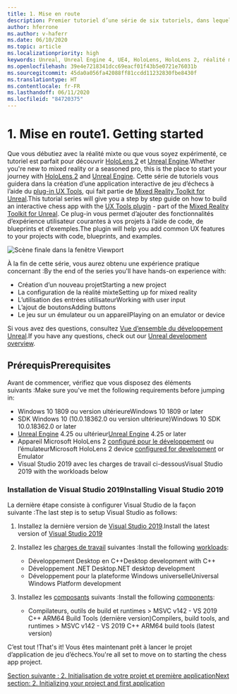 ```yaml
---
title: 1. Mise en route
description: Premier tutoriel d’une série de six tutoriels, dans lequel vous apprenez à créer une application de jeu d’échecs simple avec Unreal Engine 4 et le plug-in UX Tools du Mixed Reality Toolkit
author: hferrone
ms.author: v-haferr
ms.date: 06/10/2020
ms.topic: article
ms.localizationpriority: high
keywords: Unreal, Unreal Engine 4, UE4, HoloLens, HoloLens 2, réalité mixte, tutoriel, bien démarrer, mrtk, uxt, UX Tools, documentation
ms.openlocfilehash: 39e4e7218341dcc69eacf01f43b5e0721e76031b
ms.sourcegitcommit: 45da0a056fa42088ff81ccdd11232830fbe8430f
ms.translationtype: HT
ms.contentlocale: fr-FR
ms.lasthandoff: 06/11/2020
ms.locfileid: "84720375"
---
```

# <a name="1-getting-started"></a><span data-ttu-id="33d3a-104">1. Mise en route</span><span class="sxs-lookup"><span data-stu-id="33d3a-104">1. Getting started</span></span>

<span data-ttu-id="33d3a-105">Que vous débutiez avec la réalité mixte ou que vous soyez expérimenté, ce tutoriel est parfait pour découvrir [HoloLens 2](https://docs.microsoft.com/windows/mixed-reality/) et [Unreal Engine](https://www.unrealengine.com/en-US/).</span><span class="sxs-lookup"><span data-stu-id="33d3a-105">Whether you're new to mixed reality or a seasoned pro, this is the place to start your journey with [HoloLens 2](https://docs.microsoft.com/windows/mixed-reality/) and [Unreal Engine](https://www.unrealengine.com/en-US/).</span></span> <span data-ttu-id="33d3a-106">Cette série de tutoriels vous guidera dans la création d’une application interactive de jeu d’échecs à l’aide du [plug-in UX Tools](https://github.com/microsoft/MixedReality-UXTools-Unreal), qui fait partie de [Mixed Reality Toolkit for Unreal](https://github.com/microsoft/MixedRealityToolkit-Unreal).</span><span class="sxs-lookup"><span data-stu-id="33d3a-106">This tutorial series will give you a step by step guide on how to build an interactive chess app with the [UX Tools plugin](https://github.com/microsoft/MixedReality-UXTools-Unreal) - part of the [Mixed Reality Toolkit for Unreal](https://github.com/microsoft/MixedRealityToolkit-Unreal).</span></span> <span data-ttu-id="33d3a-107">Ce plug-in vous permet d’ajouter des fonctionnalités d’expérience utilisateur courantes à vos projets à l’aide de code, de blueprints et d’exemples.</span><span class="sxs-lookup"><span data-stu-id="33d3a-107">The plugin will help you add common UX features to your projects with code, blueprints, and examples.</span></span> 

![Scène finale dans la fenêtre Viewport](images/unreal-uxt/5-endscene.PNG)

<span data-ttu-id="33d3a-109">À la fin de cette série, vous aurez obtenu une expérience pratique concernant :</span><span class="sxs-lookup"><span data-stu-id="33d3a-109">By the end of the series you'll have hands-on experience with:</span></span>
* <span data-ttu-id="33d3a-110">Création d’un nouveau projet</span><span class="sxs-lookup"><span data-stu-id="33d3a-110">Starting a new project</span></span>
* <span data-ttu-id="33d3a-111">La configuration de la réalité mixte</span><span class="sxs-lookup"><span data-stu-id="33d3a-111">Setting up for mixed reality</span></span>
* <span data-ttu-id="33d3a-112">L’utilisation des entrées utilisateur</span><span class="sxs-lookup"><span data-stu-id="33d3a-112">Working with user input</span></span>
* <span data-ttu-id="33d3a-113">L’ajout de boutons</span><span class="sxs-lookup"><span data-stu-id="33d3a-113">Adding buttons</span></span>
* <span data-ttu-id="33d3a-114">Le jeu sur un émulateur ou un appareil</span><span class="sxs-lookup"><span data-stu-id="33d3a-114">Playing on an emulator or device</span></span>

<span data-ttu-id="33d3a-115">Si vous avez des questions, consultez [Vue d’ensemble du développement Unreal](https://docs.microsoft.com/windows/mixed-reality/unreal-development-overview).</span><span class="sxs-lookup"><span data-stu-id="33d3a-115">If you have any questions, check out our [Unreal development overview](https://docs.microsoft.com/windows/mixed-reality/unreal-development-overview).</span></span>

## <a name="prerequisites"></a><span data-ttu-id="33d3a-116">Prérequis</span><span class="sxs-lookup"><span data-stu-id="33d3a-116">Prerequisites</span></span>
<span data-ttu-id="33d3a-117">Avant de commencer, vérifiez que vous disposez des éléments suivants :</span><span class="sxs-lookup"><span data-stu-id="33d3a-117">Make sure you've met the following requirements before jumping in:</span></span>
* <span data-ttu-id="33d3a-118">Windows 10 1809 ou version ultérieure</span><span class="sxs-lookup"><span data-stu-id="33d3a-118">Windows 10 1809 or later</span></span>
* <span data-ttu-id="33d3a-119">SDK Windows 10 (10.0.18362.0 ou version ultérieure)</span><span class="sxs-lookup"><span data-stu-id="33d3a-119">Windows 10 SDK 10.0.18362.0 or later</span></span>
* <span data-ttu-id="33d3a-120">[Unreal Engine](https://www.unrealengine.com/en-US/get-now) 4.25 ou ultérieur</span><span class="sxs-lookup"><span data-stu-id="33d3a-120">[Unreal Engine](https://www.unrealengine.com/en-US/get-now) 4.25 or later</span></span>
* <span data-ttu-id="33d3a-121">Appareil Microsoft HoloLens 2 [configuré pour le développement](using-visual-studio.md#enabling-developer-mode) ou l’émulateur</span><span class="sxs-lookup"><span data-stu-id="33d3a-121">Microsoft HoloLens 2 device [configured for development](using-visual-studio.md#enabling-developer-mode) or Emulator</span></span>
* <span data-ttu-id="33d3a-122">Visual Studio 2019 avec les charges de travail ci-dessous</span><span class="sxs-lookup"><span data-stu-id="33d3a-122">Visual Studio 2019 with the workloads below</span></span>

### <a name="installing-visual-studio-2019"></a><span data-ttu-id="33d3a-123">Installation de Visual Studio 2019</span><span class="sxs-lookup"><span data-stu-id="33d3a-123">Installing Visual Studio 2019</span></span>
<span data-ttu-id="33d3a-124">La dernière étape consiste à configurer Visual Studio de la façon suivante :</span><span class="sxs-lookup"><span data-stu-id="33d3a-124">The last step is to setup Visual Studio as follows:</span></span>
1. <span data-ttu-id="33d3a-125">Installez la dernière version de [Visual Studio 2019](https://visualstudio.microsoft.com/downloads/).</span><span class="sxs-lookup"><span data-stu-id="33d3a-125">Install the latest version of [Visual Studio 2019](https://visualstudio.microsoft.com/downloads/)</span></span>
2. <span data-ttu-id="33d3a-126">Installez les [charges de travail](https://docs.microsoft.com/visualstudio/install/modify-visual-studio?view=vs-2019#modify-workloads) suivantes :</span><span class="sxs-lookup"><span data-stu-id="33d3a-126">Install the following [workloads](https://docs.microsoft.com/visualstudio/install/modify-visual-studio?view=vs-2019#modify-workloads):</span></span>
    * <span data-ttu-id="33d3a-127">Développement Desktop en C++</span><span class="sxs-lookup"><span data-stu-id="33d3a-127">Desktop development with C++</span></span>
    * <span data-ttu-id="33d3a-128">Développement .NET Desktop</span><span class="sxs-lookup"><span data-stu-id="33d3a-128">.NET desktop development</span></span>
    * <span data-ttu-id="33d3a-129">Développement pour la plateforme Windows universelle</span><span class="sxs-lookup"><span data-stu-id="33d3a-129">Universal Windows Platform development</span></span>

3. <span data-ttu-id="33d3a-130">Installez les [composants](https://docs.microsoft.com/visualstudio/install/modify-visual-studio?view=vs-2019#modify-individual-components) suivants :</span><span class="sxs-lookup"><span data-stu-id="33d3a-130">Install the following [components](https://docs.microsoft.com/visualstudio/install/modify-visual-studio?view=vs-2019#modify-individual-components):</span></span>
    * <span data-ttu-id="33d3a-131">Compilateurs, outils de build et runtimes > MSVC v142 - VS 2019 C++ ARM64 Build Tools (dernière version)</span><span class="sxs-lookup"><span data-stu-id="33d3a-131">Compilers, build tools, and runtimes > MSVC v142 - VS 2019 C++ ARM64 build tools (latest version)</span></span>

<span data-ttu-id="33d3a-132">C’est tout !</span><span class="sxs-lookup"><span data-stu-id="33d3a-132">That's it!</span></span> <span data-ttu-id="33d3a-133">Vous êtes maintenant prêt à lancer le projet d’application de jeu d’échecs.</span><span class="sxs-lookup"><span data-stu-id="33d3a-133">You're all set to move on to starting the chess app project.</span></span>

[<span data-ttu-id="33d3a-134">Section suivante : 2. Initialisation de votre projet et première application</span><span class="sxs-lookup"><span data-stu-id="33d3a-134">Next section: 2. Initializing your project and first application</span></span>](unreal-uxt-ch2.md)